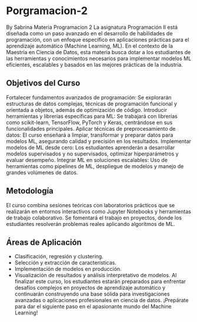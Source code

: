# Porgramacion-2
By Sabrina
Materia Programacion 2
La asignatura Programación II está diseñada como un paso avanzado en el desarrollo de habilidades de programación, con un enfoque específico en aplicaciones prácticas para el aprendizaje automático (Machine Learning, ML). En el contexto de la Maestría en Ciencia de Datos, esta materia busca dotar a los estudiantes de las herramientas y conocimientos necesarios para implementar modelos ML eficientes, escalables y basados en las mejores prácticas de la industria.

## Objetivos del Curso
Fortalecer fundamentos avanzados de programación: Se explorarán estructuras de datos complejas, técnicas de programación funcional y orientada a objetos, además de optimización de código.
Introducir herramientas y librerías específicas para ML: Se trabajará con librerías como scikit-learn, TensorFlow, PyTorch y Keras, centrándose en sus funcionalidades principales.
Aplicar técnicas de preprocesamiento de datos: El curso enseñará a limpiar, transformar y preparar datos para modelos ML, asegurando calidad y precisión en los resultados.
Implementar modelos de ML desde cero: Los estudiantes aprenderán a desarrollar modelos supervisados y no supervisados, optimizar hiperparámetros y evaluar desempeño.
Integrar ML en soluciones escalables: Uso de herramientas como pipelines de ML, despliegue de modelos y manejo de grandes volúmenes de datos.

## Metodología
El curso combina sesiones teóricas con laboratorios prácticos que se realizarán en entornos interactivos como Jupyter Notebooks y herramientas de trabajo colaborativo. Se fomentará el trabajo en proyectos, donde los estudiantes resolverán problemas reales aplicando algoritmos de ML.
## Áreas de Aplicación
* Clasificación, regresión y clustering.
* Selección y extracción de características.
* Implementación de modelos en producción.
* Visualización de resultados y análisis interpretativo de modelos.
Al finalizar este curso, los estudiantes estarán preparados para enfrentar desafíos complejos en proyectos de aprendizaje automático y continuarán construyendo una base sólida para investigaciones avanzadas o aplicaciones profesionales en ciencia de datos.
¡Prepárate para dar el siguiente paso en el apasionante mundo del Machine Learning!